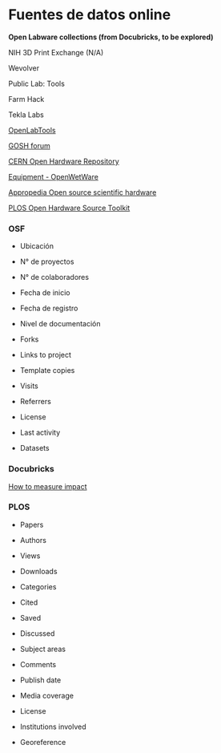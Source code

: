 # Fuentes de datos online

**Open Labware collections (from Docubricks, to be explored)**

NIH 3D Print Exchange (N/A) 

Wevolver 

Public Lab: Tools 

Farm Hack 

Tekla Labs

[OpenLabTools](http://www.openlabtools.org/)

[GOSH forum](http://forum.openhardware.science/)

[CERN Open Hardware Repository](https://www.ohwr.org/)

[Equipment - OpenWetWare](https://openwetware.org/wiki/Equipment)

[Appropedia Open source scientific hardware](http://www.appropedia.org/Category:Open_source_scientific_hardware)

[PLOS Open Hardware Source Toolkit](https://channels.plos.org/open-source-toolkit)

### OSF

* Ubicación

* N° de proyectos

* N° de colaboradores

* Fecha de inicio

* Fecha de registro

* Nivel de documentación

* Forks

* Links to project

* Template copies

* Visits

* Referrers

* License

* Last activity

* Datasets

### Docubricks

[How to measure impact](https://docubricks.com/impact-tools.jsp)

### PLOS

* Papers

* Authors

* Views

* Downloads

* Categories

* Cited

* Saved

* Discussed

* Subject areas

* Comments

* Publish date

* Media coverage

* License

* Institutions involved

* Georeference



